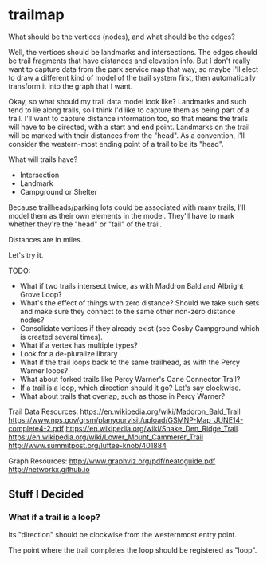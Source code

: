 # trailmap

What should be the vertices (nodes), and what should be the edges?

Well, the vertices should be landmarks and intersections. The edges should be trail fragments that have distances and elevation info. But I don't really want to capture data from the park service map that way, so maybe I'll elect to draw a different kind of model of the trail system first, then automatically transform it into the graph that I want.

Okay, so what should my trail data model look like? Landmarks and such tend to lie along trails, so I think I'd like to capture them as being part of a trail. I'll want to capture distance information too, so that means the trails will have to be directed, with a start and end point. Landmarks on the trail will be marked with their distances from the "head". As a convention, I'll consider the western-most ending point of a trail to be its "head".

What will trails have?
- Intersection
- Landmark
- Campground or Shelter

Because trailheads/parking lots could be associated with many trails, I'll model them as their own elements in the model. They'll have to mark whether they're the "head" or "tail" of the trail. 

Distances are in miles.

Let's try it.

TODO:
- What if two trails intersect twice, as with Maddron Bald and Albright Grove Loop?
- What's the effect of things with zero distance? Should we take such sets and make sure they connect to the same other non-zero distance nodes?
- Consolidate vertices if they already exist (see Cosby Campground which is created several times).
- What if a vertex has multiple types?
- Look for a de-pluralize library
- What if the trail loops back to the same trailhead, as with the Percy Warner loops?
- What about forked trails like Percy Warner's Cane Connector Trail?
- If a trail is a loop, which direction should it go? Let's say clockwise.
- What about trails that overlap, such as those in Percy Warner?

Trail Data Resources:
https://en.wikipedia.org/wiki/Maddron_Bald_Trail
https://www.nps.gov/grsm/planyourvisit/upload/GSMNP-Map_JUNE14-complete4-2.pdf
https://en.wikipedia.org/wiki/Snake_Den_Ridge_Trail
https://en.wikipedia.org/wiki/Lower_Mount_Cammerer_Trail
http://www.summitpost.org/luftee-knob/401884

Graph Resources:
http://www.graphviz.org/pdf/neatoguide.pdf
http://networkx.github.io

## Stuff I Decided

### What if a trail is a loop?
Its "direction" should be clockwise from the westernmost entry point.

The point where the trail completes the loop should be registered as "loop".